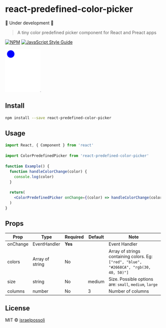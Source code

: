 # react-predefined-color-picker

:construction: Under development :construction:

> A tiny color predefined picker component for React and Preact apps

[![NPM](https://img.shields.io/npm/v/react-predefined-color-picker.svg)](https://www.npmjs.com/package/react-predefined-color-picker) [![JavaScript Style Guide](https://img.shields.io/badge/code_style-standard-brightgreen.svg)](https://standardjs.com)


![](./images/demo.gif)


## Install

```bash
npm install --save react-predefined-color-picker
```

## Usage

```jsx
import React, { Component } from 'react'

import ColorPredefinedPicker from 'react-predefined-color-picker'

function Example() {
  function handleColorChange(color) {
    console.log(color)
  }

  return(
    <ColorPredefinedPicker onChange={(color) => handleColorChange(color)} />
  )
}
```


## Props

| Prop                   | Type                | Required | Default       | Note                                                                                                                                                                                                         |
| ---------------------- | ------------------- | -------- | ------------- | ------------------------------------------------------------------------------------------------------------------------------------------------------------------------------------------------------------ |
| onChange               | EventHandler        | **Yes**  |               | Event Handler
| colors                 | Array of string     | No       |               | Array of strings containing colors. Eg: `["red", "blue", "#2668CA", "rgb(30, 40, 50)"]`
| size                   | string              | No       | medium        | Size. Possible options are: `small`, `medium`, `large`
| columns                | number              | No       | 3             | Number of columns



## License

MIT © [israelpossoli](https://github.com/israelpossoli)
